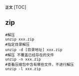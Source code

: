 **`正文`**
[TOC]


## zip
```shell
#解压
unzip xxx.zip
#指定目录解压
unzip -d [目录地址] xxx.zip
#解压 不覆盖已经存在的文件
unzip -n xxx.zip
#查看压缩包中含有哪些文件，不进行解压
unzip -l xxx.zip

```